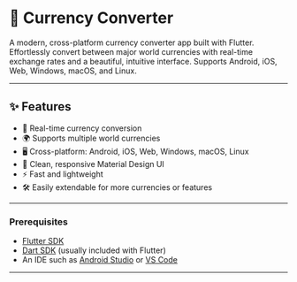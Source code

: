 # 💱 Currency Converter

A modern, cross-platform currency converter app built with Flutter. Effortlessly convert between major world currencies with real-time exchange rates and a beautiful, intuitive interface. Supports Android, iOS, Web, Windows, macOS, and Linux.

---

## ✨ Features

- 🔄 Real-time currency conversion
- 🌍 Supports multiple world currencies
- 🖥️ Cross-platform: Android, iOS, Web, Windows, macOS, Linux
- 🎨 Clean, responsive Material Design UI
- ⚡ Fast and lightweight
- 🛠️ Easily extendable for more currencies or features

---
### Prerequisites

- [Flutter SDK](https://flutter.dev/docs/get-started/install)
- [Dart SDK](https://dart.dev/get-dart) (usually included with Flutter)
- An IDE such as [Android Studio](https://developer.android.com/studio) or [VS Code](https://code.visualstudio.com/)

---
